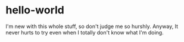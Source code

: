 # hello-world
I'm new with this whole stuff, so don't judge me so hurshly. Anyway, It never hurts to try even when I totally don't know what I'm doing.
